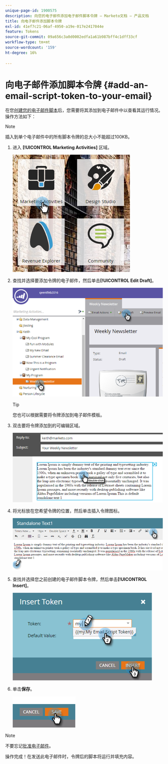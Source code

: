 ```yaml
---
unique-page-id: 1900575
description: 向您的电子邮件添加电子邮件脚本令牌 — Marketo文档 — 产品文档
title: 向电子邮件添加脚本令牌
exl-id: 41ef7c21-06af-4950-a19e-017e2417044e
feature: Tokens
source-git-commit: 09a656c3a0d0002edfa1a61b987bff4c1dff33cf
workflow-type: tm+mt
source-wordcount: '159'
ht-degree: 16%

---
```


# 向电子邮件添加脚本令牌 {#add-an-email-script-token-to-your-email}

在您[创建您的电子邮件脚本](/help/marketo/product-docs/email-marketing/general/using-tokens/create-an-email-script-token.md)后，您需要将其添加到电子邮件中以查看其运行情况。 操作方法如下：

>[!NOTE]
>
>插入到单个电子邮件中的所有脚本令牌的总大小不能超过100KB。

1. 进入 **[!UICONTROL Marketing Activities]** 区域。

   ![](assets/one-2.png)

1. 查找并选择要添加令牌的电子邮件，然后单击&#x200B;**[!UICONTROL Edit Draft]**。

   ![](assets/two-2.png)

   >[!TIP]
   >
   >您也可以根据需要将令牌添加到电子邮件模板。

1. 双击要将令牌添加到的可编辑区域。

   ![](assets/three-2.png)

1. 将光标放在您希望令牌的位置，然后单击插入令牌图标。

   ![](assets/four-2.png)

1. 查找并选择您之前创建的电子邮件脚本令牌，然后单击&#x200B;**[!UICONTROL Insert]**。

   ![](assets/five-1.png)

1. 单击&#x200B;**保存**。

   ![](assets/six.png)

>[!NOTE]
>
>不要忘记[批准电子邮件](/help/marketo/product-docs/email-marketing/general/creating-an-email/approve-an-email.md)。

操作完成！在发送此电子邮件时，令牌后的脚本将运行并填充内容。
